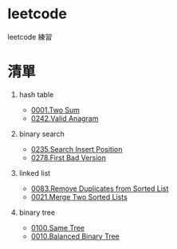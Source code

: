 # leetcode
leetcode 練習
# 清單
1. hash table
    - <a href=https://leetcode.com/problems/two-sum/>0001.Two Sum</a>
    - <a href=https://leetcode.com/problems/two-sum/>0242.Valid Anagram</a>
  
2. binary search
	- <a href=https://leetcode.com/problems/search-insert-position/>0235.Search Insert Position</a>	
	- <a href=https://leetcode.com/problems/first-bad-version/>0278.First Bad Version</a>
3. linked list	
	- <a href=https://leetcode.com/problems/remove-duplicates-from-sorted-list/>0083.Remove Duplicates from Sorted List</a>
	- <a href=https://leetcode.com/problems/merge-two-sorted-lists/>0021.Merge Two Sorted Lists</a>
	
4. binary tree
	- <a href=https://leetcode.com/problems/same-tree/>0100.Same Tree</a>
	- <a href=https://leetcode.com/problems/balanced-binary-tree/>0010.Balanced Binary Tree</a>
	